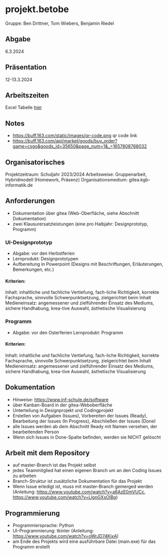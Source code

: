 # projekt.betobe

Gruppe: Ben Drittner, Tom Wiebers, Benjamin Riedel

## Abgabe
6.3.2024

## Präsentation 
12-13.3.2024 

## Arbeitszeiten  
Excel Tabelle [hier](https://onedrive.live.com/view.aspx?resid=A2614B11FB896998!106&ithint=file%2cxlsx&wdo=2&authkey=!AF9_Knsi8TwGHjE) 

## Notes
- https://buff.163.com/static/images/qr-code.png qr code link
- https://buff.163.com/api/market/goods/buy_order?game=csgo&goods_id=35650&page_num=1&_=1657808768032


## Organisatorisches
Projektzeitraum: Schuljahr 2023/2024
Arbeitsweise: Gruppenarbeit, Hybridmodell (Homework, Präsenz)
Organisationsmedium: gitea.kgb-informatik.de

## Anforderungen
- Dokumentation über gitea (Web-Oberfläche, siehe Abschnitt Dokumentation)
- zwei Klausurersatzleistungen (eine pro Halbjahr: Designprototyp, Programm)

### UI-Designprototyp
- Abgabe: vor den Herbstferien
- Lernprodukt: Designprototypen
- Aufbereitung in Powerpoint (Designs mit Beschriftungen, Erläuterungen, Bemerkungen, etc.)
#### Kriterien:
Inhalt: inhaltliche und fachliche Vertiefung, fach-liche Richtigkeit, korrekte Fachsprache, sinnvolle Schwerpunktsetzung, zielgerichtet beim Inhalt 
Medieneinsatz: angemessener und zielführender Einsatz des Mediums, sichere Handhabung, krea-tive Auswahl, ästhetische Visualisierung

### Programm
- Abgabe: vor den Osterferien
Lernprodukt: Programm
#### Kriterien:
Inhalt: inhaltliche und fachliche Vertiefung, fach-liche Richtigkeit, korrekte Fachsprache, sinnvolle Schwerpunktsetzung, zielgerichtet beim Inhalt 
Medieneinsatz: angemessener und zielführender Einsatz des Mediums, sichere Handhabung, krea-tive Auswahl, ästhetische Visualisierung

## Dokumentation
- Hinweise: https://www.inf-schule.de/software
- über Kanban-Board in der gitea-Weboberfläche
- Unterteilung in Designprojekt und Codingprojekt
- Erstellen von Aufgaben (Issues), Vorbereiten der Issues (Ready), Bearbeitung der Issues (In Progress), Abschließen der Issues (Done)
- alle Issues werden ab dem Abschnitt Ready mit Namen versehen, der bearbeitenden Person
- Wenn sich Issues in Done-Spalte befinden, werden sie NICHT gelöscht

## Arbeit mit dem Repository
- auf master-Branch ist das Projekt selbst
- jedes Teammitglied hat einen eigenen Branch um an den Coding Issues zu arbeiten
- Branch-Struktur ist zusätzliche Dokumentation für das Projekt
- Wenn Issue erledigt ist, muss mit master-Branch gemerged werden
  (Anleitung: https://www.youtube.com/watch?v=a6AzE0mVUCc, https://www.youtube.com/watch?v=LlgnGXsOlBg)

## Programmierung
- Programmiersprache: Python
- UI-Programmierung: tkinter (Anleitung: https://www.youtube.com/watch?v=oWrJD74KixA)
- am Ende des Projekts wird eine ausführbare Datei (main.exe) für das Programm erstellt
